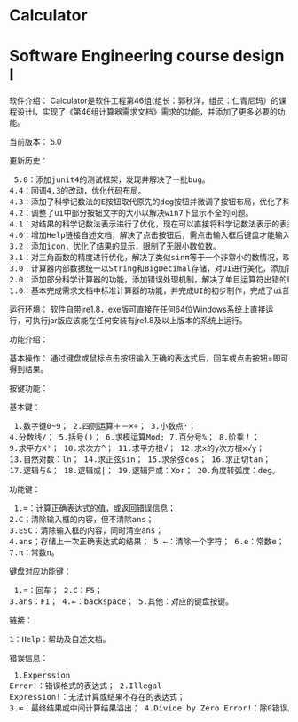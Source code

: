 # Calculator
Software Engineering course design I
==
软件介绍：
   Calculator是软件工程第46组(组长：郭秋洋，组员：仁青尼玛）的课程设计I，实现了《第46组计算器需求文档》需求的功能，并添加了更多必要的功能。

当前版本：
   5.0

更新历史： <pre> 
  5.0：添加junit4的测试框架，发现并解决了一批bug。 
  4.4：回调4.3的改动，优化代码布局。
  4.3：添加了科学记数法的E按钮取代原先的deg按钮并微调了按钮布局，优化了科学记数法的计算。
  4.2：调整了ui中部分按钮文字的大小以解决win7下显示不全的问题。
  4.1：对结果的科学记数法表示进行了优化，现在可以直接将科学记数法表示的表达式进行计算。
  4.0：增加Help链接自述文档，解决了点击按钮后，需点击输入框后键盘才能输入的问题。
  3.2：添加icon，优化了结果的显示，限制了无限小数位数。
  3.1：对三角函数的精度进行优化，解决了类似sinπ等于一个非常小的数情况，取消MC，MR，MS等按钮。
  3.0：计算器内部数据统一以String和BigDecimal存储，对UI进行美化，添加背景图片，按钮特效等。
  2.0：添加部分科学计算器的功能，添加错误处理机制，解决了单目运算符出错的bug，安装包集成jre环境。
  1.0：基本完成需求文档中标准计算器的功能，并完成UI的初步制作，完成了ui部件与后台事物的绑定。
</pre>
运行环境： 
  软件自带jre1.8，exe版可直接在任何64位Windows系统上直接运行，可执行jar版应该能在任何安装有jre1.8及以上版本的系统上运行。

功能介绍：

基本操作：
  通过键盘或鼠标点击按钮输入正确的表达式后，回车或点击按钮=即可得到结果。

按键功能：

基本键： <pre>
  1.数字键0~9；
  2.四则运算＋－×÷；
  3.小数点·；
  4.分数线/；
  5.括号()；
  6.求模运算Mod;
  7.百分号%；
  8.阶乘！；
  9.求平方X²；
  10.求次方^；
  11.求平方根√；
  12.求x的y次方根x√y；
  13.自然对数：ln；
  14.求正弦sin；
  15.求余弦cos；
  16.求正切tan；
  17.逻辑与&；
  18.逻辑或|；
  19.逻辑异或：Xor；
  20.角度转弧度：deg。
</pre>
功能键：<pre>
  1.=：计算正确表达式的值，或返回错误信息；
  2.C；清除输入框的内容，但不清除ans；
  3.ESC：清除输入框的内容，同时清空ans；
  4.ans；存储上一次正确表达式的结果；
  5.←：清除一个字符；
  6.e：常数e；
  7.π：常数π。
</pre>
键盘对应功能键：<pre>
  1.=：回车；
  2.C：F5；
  3.ans：F1；
  4.←：backspace；
  5.其他：对应的键盘按键。
</pre>
链接：<pre>
  1：Help：帮助及自述文档。
</pre>
错误信息：<pre>
  1.Experssion Error!：错误格式的表达式；
  2.Illegal Expression!：无法计算或结果不存在的表达式；
  3.∞：最终结果或中间计算结果溢出；
  4.Divide by Zero Error!：除0错误。
</pre>
